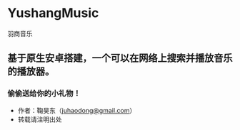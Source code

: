# YushangMusic
羽商音乐

基于原生安卓搭建，一个可以在网络上搜索并播放音乐的播放器。
---
### 偷偷送给你的小礼物！

* 作者：鞠昊东（juhaodong@gmail.com）
* 转载请注明出处
